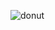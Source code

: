 ![donut](https://static.wikia.nocookie.net/undertale/images/c/c8/Scared_Donut_Guy_overworld.png/revision/latest/scale-to-width-down/80?cb=20211025104158)
